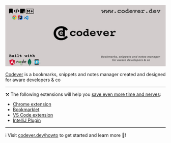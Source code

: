 
![Codever ecosystem](/images/codever-header-profile.jpeg)

[Codever](https://www.codever.dev) is a bookmarks, snippets and notes manager
created and designed for aware developers & co

<hr>

⚒️ The following extensions will help you [save even more time and nerves](https://dev.to/ama/how-i-manage-my-dev-bookmarks-and-save-time-and-nerves-56ae):
- [Chrome extension](https://chrome.google.com/webstore/detail/codever/diofdblfhjbpgackifolmboaiccmebjb)
- [Bookmarklet](https://www.codever.dev/howto)
- [VS Code extension](https://marketplace.visualstudio.com/items?itemName=codever.vscode-codever)
- [IntelliJ Plugin](https://plugins.jetbrains.com/plugin/14456-codever-snippets/)

<hr>

ℹ️ Visit [codever.dev/howto](https://www.codever.dev/howto) to get started and learn more 🙏!
